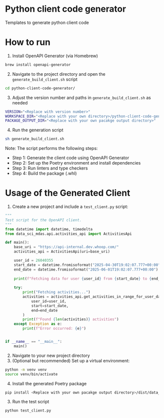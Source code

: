 # Python client code generator

Templates to generate python client code

# How to run

1. Install OpenAPI Generator (via Homebrew)
```bash
brew install openapi-generator
```
2. Navigate to the project directory and open the `generate_build_client.sh` script
```bash
cd python-client-code-generator/
```
3. Adjust the version number and paths in `generate_build_client.sh` as needed
```bash
VERSION="<Replace with version number>"
WORKSPACE_DIR="<Replace with your own directory>/python-client-code-generator"
PACKAGE_OUTPUT_DIR="<Replace with your own pacakge output directory>"
```
4. Run the generation script
```bash
sh generate_build_client.sh
```
Note: The script performs the following steps:
- Step 1: Generate the client code using OpenAPI Generator
- Step 2: Set up the Poetry environment and install dependencies
- Step 3: Run linters and type checkers
- Step 4: Build the package (.whl)

# Usage of the Generated Client
1. Create a new project and include a `test_client.py` script:
```Python
"""
Test script for the OpenAPI client.
"""
from datetime import datetime, timedelta
from data_sci_mdas.api.activities_api import ActivitiesApi

def main():
    base_uri = "https://api-internal.dev.whoop.com/"
    activities_api = ActivitiesApi(uri=base_uri)

    user_id = 26040355
    start_date = datetime.fromisoformat("2025-04-30T19:02:07.777+00:00")
    end_date = datetime.fromisoformat("2025-06-01T19:02:07.777+00:00")
    
    print(f"Fetching data for user {user_id} from {start_date} to {end_date}")
    
    try:
        print("Fetching activities...")
        activities = activities_api.get_activities_in_range_for_user_data_sci_mdas_v2_activities_get(
            user_id=user_id,
            start=start_date,
            end=end_date
        )
        print(f"Found {len(activities)} activities")
    except Exception as e:
        print(f"Error occurred: {e}")


if __name__ == "__main__":
    main() 
```
2. Navigate to your new project directory
3. (Optional but recommended) Set up a virtual environment:
```bash
python -m venv venv
source venv/bin/activate
```
4. Install the generated Poetry package
```bash
pip install <Replace with your own pacakge output directory>/dist/data_sci_mdas-<VERSION>-py3-none-any.whl
```
3. Run the test script
```bash
python test_client.py
```
